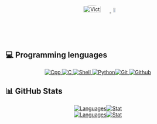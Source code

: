 <div align="center" style="display: flex; justify-content: center;">
	<div>
		<a href="https://www.linkedin.com/in/victoria-lizarraga-cortes/" target="_blank" rel="noreferrer">
			<img width="50%" src="https://avatars.githubusercontent.com/u/89598793?v=4" alt="VictoriaLizCorBanner" style="border-radius: 50%;transition: transform 0.3s ease;" onmouseover="this.style.transform='scale(1.2)'" onmouseout="this.style.transform='scale(1)'" >
		</a>
		<div align="center" style="display: inline-block; position: relative; left:0;margin-left: -10px;bottom:0 ">
			<a href="https://42wolfsburg.de/de/" target="_blank" rel="noreferrer" >
				<img width="40%" src="https://42wolfsburg.de/wp-content/uploads/2023/07/Warstwa_1-1.svg" alt="42" style="transition: transform 0.3s ease;" onmouseover="this.style.transform='scale(0.70)'" onmouseout="this.style.transform='scale(1)'">
			</a>
		</div>
	</div>
</div>
</br>

##  💻 Programming lenguages
<div align="center" style="display: flex; justify-content: center; flex-wrap: wrap;">
	<div align="left">
		<a href="https://github.com/VictoriaLizCor">
			<img src="https://img.shields.io/badge/c++-%2300599C.svg?style=for-the-badge&logo=c%2B%2B&logoColor=white" alt="Cpp">
		</a>
		<a href="https://github.com/VictoriaLizCor">
			<img src="https://img.shields.io/badge/c-%2300599C.svg?style=for-the-badge&logo=c&logoColor=white&color=blue" alt="C">
		</a>
		<a href="https://github.com/VictoriaLizCor">
			<img src="https://img.shields.io/badge/shell_script-%23121011.svg?style=for-the-badge&logo=gnu-bash&logoColor=white" alt="Shell">
		</a>
		<a href="https://github.com/VictoriaLizCor">
			<img src="https://img.shields.io/badge/python-3670A0?style=for-the-badge&logo=python&logoColor=white" alt="Python">
		</a>
	</div>
	<div align="rigth">
		<a href="https://github.com/VictoriaLizCor">
			<img src="https://img.shields.io/badge/git-%23F05033.svg?style=for-the-badge&logo=git&logoColor=white" alt="Git">
		</a>
		<a href="https://github.com/VictoriaLizCor">
			<img src="https://img.shields.io/badge/github-%23121011.svg?style=for-the-badge&logo=github&logoColor=white&color=black" alt="Github">
		</a>
	</div>
</div>

## 📊 GitHub Stats
<div align="center" style="display: flex; justify-content: center;">
  <a href="https://github.com/VictoriaLizCor">
    	<img src="https://github-readme-stats.vercel.app/api?username=VictoriaLizCor&show_icons=true&theme=vue-dark&hide_border=true&count_private=true&card_width=300" alt="Languages" />
  </a>
  <a href="https://github.com/VictoriaLizCor">
    <img src="https://github-readme-stats.vercel.app/api/top-langs/?username=VictoriaLizCor&layout=compact&hide=roff&langs_count=8&show_icons=true&theme=vue-dark&hide_border=true" alt="Stat" />
  </a>
</div>
<div align="center" style="display: flex; justify-content: center;">
  <a href="https://github.com/lilizarr">
    	<img src="https://github-readme-stats.vercel.app/api?username=lilizarr&show_icons=true&theme=vue-dark&hide_border=true&count_private=true&card_width=300" alt="Languages" />
  </a>
  <a href="https://github.com/lilizarr">
    <img src="https://github-readme-stats.vercel.app/api/top-langs/?username=lilizarr&layout=compact&hide=roff&langs_count=8&show_icons=true&theme=vue-dark&hide_border=true" alt="Stat" />
  </a>
</div>
<!--
**VictoriaLizCor/VictoriaLizCor** is a ✨ _special_ ✨ repository because its `README.md` (this file) appears on your GitHub profile.

Here are some ideas to get you started:

- 🔭 I’m currently working on ...
- 🌱 I’m currently learning ...
- 👯 I’m looking to collaborate on ...
- 🤔 I’m looking for help with ...
- 💬 Ask me about ...
- 📫 How to reach me: ...
- 😄 Pronouns: ...
- ⚡ Fun fact: ...
-->
